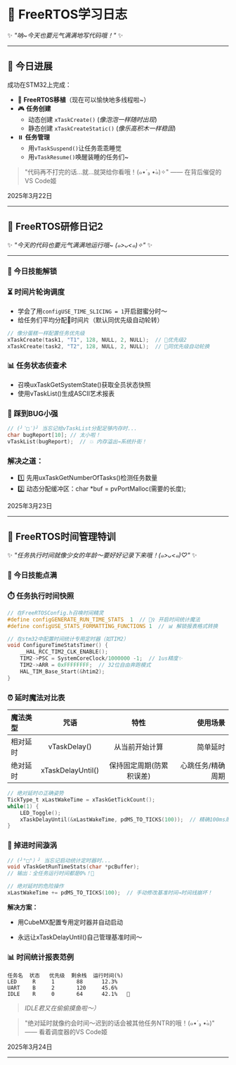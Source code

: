 # 🌸 FreeRTOS学习日志 

✨ *"呐~今天也要元气满满地写代码哦！"* ✨

---

## 🚀 今日进展
成功在STM32上完成：
- 🧵 **FreeRTOS移植**（现在可以愉快地多线程啦~）
- 🎮 **任务创建**  
  - 动态创建 `xTaskCreate()` (*像泡泡一样随时出现*)  
  - 静态创建 `xTaskCreateStatic()` (*像乐高积木一样稳固*)
- ⏸️ **任务管理**  
  - 用`vTaskSuspend()`让任务乖乖睡觉  
  - 用`vTaskResume()`唤醒装睡的任务们~   

>"代码再不打完的话...就...就哭给你看哦！(๑•́ ₃ •̀๑)✧"
>—— 在背后催促的VS Code姬

2025年3月22日

---
## 🌸 FreeRTOS研修日记2

✨ *"今天的代码也要元气满满地运行哦~ (๑>ᴗ<๑)✧"* ✨

---

### 🚀 今日技能解锁
### ⏳ **时间片轮询调度**
- 学会了用`configUSE_TIME_SLICING = 1`开启甜蜜分时～  
- 给任务们平均分配🍰时间片（默认同优先级自动轮转）
```c
// 像分蛋糕一样配置任务优先级
xTaskCreate(task1, "T1", 128, NULL, 2, NULL);  // 🎂优先级2
xTaskCreate(task2, "T2", 128, NULL, 2, NULL);  // 🧁同优先级自动轮换
```
### 📊 任务状态侦查术
- 召唤uxTaskGetSystemState()获取全员状态快照
- 使用vTaskList()生成ASCII艺术报表   

### 🐾 踩到BUG小强
```c
// (╯‵□′)╯ 当忘记给vTaskList分配足够内存时...
char bugReport[10]; // 太小啦！
vTaskList(bugReport);  // 💥 内存溢出→系统扑街！
```   
### 解决之道：
- 1️⃣ 先用uxTaskGetNumberOfTasks()检测任务数量
- 2️⃣ 动态分配缓冲区：char *buf = pvPortMalloc(需要的长度);   
   

   
2025年3月23日   

---    

## 🌸 FreeRTOS时间管理特训

✨ *"任务执行时间就像少女的年龄～要好好记录下来哦！(๑>ᴗ<๑)♡"* ✨



### 🚀 今日技能点满
### ⏱️ **任务执行时间快照**

```c
// 在FreeRTOSConfig.h召唤时间精灵
#define configGENERATE_RUN_TIME_STATS  1  // 🧚♀️ 开启时间统计魔法
#define configUSE_STATS_FORMATTING_FUNCTIONS 1  // 📊 解锁报表格式转换

// 在stm32中配置时间统计专用定时器（如TIM2）
void ConfigureTimeStatsTimer() {
    __HAL_RCC_TIM2_CLK_ENABLE();
    TIM2->PSC = SystemCoreClock/1000000 -1;  // 1us精度✨
    TIM2->ARR = 0xFFFFFFFF;  // 32位自由奔跑模式
    HAL_TIM_Base_Start(&htim2);
}
```
### ⏰ 延时魔法对比表   
| 魔法类型 | 咒语  | 特性  | 使用场景 |
| :---    | :--: | :--: | ---:   |
| 相对延时 | vTaskDelay()  | 从当前开始计算  | 简单延时 |
| 绝对延时 | xTaskDelayUntil()  | 保持固定周期(防累积误差)  | 心跳任务/精确周期 |   
```c
// 绝对延时の正确姿势
TickType_t xLastWakeTime = xTaskGetTickCount();
while(1) {
    LED_Toggle();
    xTaskDelayUntil(&xLastWakeTime, pdMS_TO_TICKS(100));  // 精确100ms周期✨
}

```   
### 🐾 掉进时间漩涡
```c
// (╯°□°）╯ 当忘记启动统计定时器时...
void vTaskGetRunTimeStats(char *pcBuffer);  
// 输出：全任务运行时间都是0%！💢

// 绝对延时的危险操作
xLastWakeTime += pdMS_TO_TICKS(100);  // 手动修改基准时间→时间线崩坏！

```   
**解决方案：**

- 用CubeMX配置专用定时器并自动启动

- 永远让xTaskDelayUntil()自己管理基准时间～   

### 📊 时间统计报表范例
```text
任务名  状态   优先级  剩余栈  运行时间(%)  
LED     R     1       88      12.3%  
UART    B     2       120     45.6%  
IDLE    R     0       64      42.1%   👻
```
>*IDLE君又在偷偷摸鱼啦～）*   

>"绝对延时就像约会时间～迟到的话会被其他任务NTR的哦！(๑•́ ₃ •̀๑)"
>—— 看着调度器的VS Code姬      


2025年3月24日   

--- 




